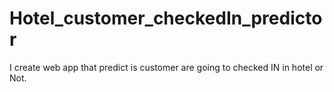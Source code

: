 # Hotel_customer_checkedIn_predictor
I create web app that predict is customer are going to checked IN in hotel or Not.
